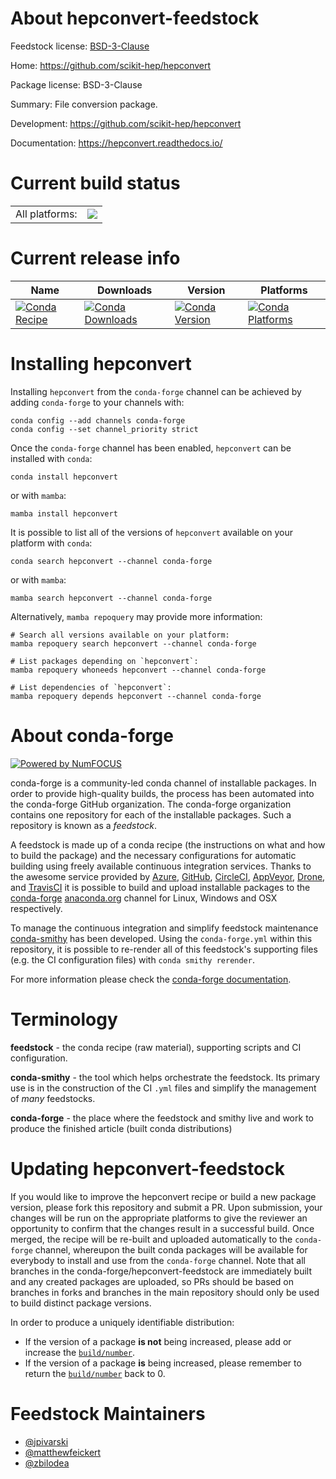 About hepconvert-feedstock
==========================

Feedstock license: [BSD-3-Clause](https://github.com/conda-forge/hepconvert-feedstock/blob/main/LICENSE.txt)

Home: https://github.com/scikit-hep/hepconvert

Package license: BSD-3-Clause

Summary: File conversion package.

Development: https://github.com/scikit-hep/hepconvert

Documentation: https://hepconvert.readthedocs.io/

Current build status
====================


<table><tr><td>All platforms:</td>
    <td>
      <a href="https://dev.azure.com/conda-forge/feedstock-builds/_build/latest?definitionId=21921&branchName=main">
        <img src="https://dev.azure.com/conda-forge/feedstock-builds/_apis/build/status/hepconvert-feedstock?branchName=main">
      </a>
    </td>
  </tr>
</table>

Current release info
====================

| Name | Downloads | Version | Platforms |
| --- | --- | --- | --- |
| [![Conda Recipe](https://img.shields.io/badge/recipe-hepconvert-green.svg)](https://anaconda.org/conda-forge/hepconvert) | [![Conda Downloads](https://img.shields.io/conda/dn/conda-forge/hepconvert.svg)](https://anaconda.org/conda-forge/hepconvert) | [![Conda Version](https://img.shields.io/conda/vn/conda-forge/hepconvert.svg)](https://anaconda.org/conda-forge/hepconvert) | [![Conda Platforms](https://img.shields.io/conda/pn/conda-forge/hepconvert.svg)](https://anaconda.org/conda-forge/hepconvert) |

Installing hepconvert
=====================

Installing `hepconvert` from the `conda-forge` channel can be achieved by adding `conda-forge` to your channels with:

```
conda config --add channels conda-forge
conda config --set channel_priority strict
```

Once the `conda-forge` channel has been enabled, `hepconvert` can be installed with `conda`:

```
conda install hepconvert
```

or with `mamba`:

```
mamba install hepconvert
```

It is possible to list all of the versions of `hepconvert` available on your platform with `conda`:

```
conda search hepconvert --channel conda-forge
```

or with `mamba`:

```
mamba search hepconvert --channel conda-forge
```

Alternatively, `mamba repoquery` may provide more information:

```
# Search all versions available on your platform:
mamba repoquery search hepconvert --channel conda-forge

# List packages depending on `hepconvert`:
mamba repoquery whoneeds hepconvert --channel conda-forge

# List dependencies of `hepconvert`:
mamba repoquery depends hepconvert --channel conda-forge
```


About conda-forge
=================

[![Powered by
NumFOCUS](https://img.shields.io/badge/powered%20by-NumFOCUS-orange.svg?style=flat&colorA=E1523D&colorB=007D8A)](https://numfocus.org)

conda-forge is a community-led conda channel of installable packages.
In order to provide high-quality builds, the process has been automated into the
conda-forge GitHub organization. The conda-forge organization contains one repository
for each of the installable packages. Such a repository is known as a *feedstock*.

A feedstock is made up of a conda recipe (the instructions on what and how to build
the package) and the necessary configurations for automatic building using freely
available continuous integration services. Thanks to the awesome service provided by
[Azure](https://azure.microsoft.com/en-us/services/devops/), [GitHub](https://github.com/),
[CircleCI](https://circleci.com/), [AppVeyor](https://www.appveyor.com/),
[Drone](https://cloud.drone.io/welcome), and [TravisCI](https://travis-ci.com/)
it is possible to build and upload installable packages to the
[conda-forge](https://anaconda.org/conda-forge) [anaconda.org](https://anaconda.org/)
channel for Linux, Windows and OSX respectively.

To manage the continuous integration and simplify feedstock maintenance
[conda-smithy](https://github.com/conda-forge/conda-smithy) has been developed.
Using the ``conda-forge.yml`` within this repository, it is possible to re-render all of
this feedstock's supporting files (e.g. the CI configuration files) with ``conda smithy rerender``.

For more information please check the [conda-forge documentation](https://conda-forge.org/docs/).

Terminology
===========

**feedstock** - the conda recipe (raw material), supporting scripts and CI configuration.

**conda-smithy** - the tool which helps orchestrate the feedstock.
                   Its primary use is in the construction of the CI ``.yml`` files
                   and simplify the management of *many* feedstocks.

**conda-forge** - the place where the feedstock and smithy live and work to
                  produce the finished article (built conda distributions)


Updating hepconvert-feedstock
=============================

If you would like to improve the hepconvert recipe or build a new
package version, please fork this repository and submit a PR. Upon submission,
your changes will be run on the appropriate platforms to give the reviewer an
opportunity to confirm that the changes result in a successful build. Once
merged, the recipe will be re-built and uploaded automatically to the
`conda-forge` channel, whereupon the built conda packages will be available for
everybody to install and use from the `conda-forge` channel.
Note that all branches in the conda-forge/hepconvert-feedstock are
immediately built and any created packages are uploaded, so PRs should be based
on branches in forks and branches in the main repository should only be used to
build distinct package versions.

In order to produce a uniquely identifiable distribution:
 * If the version of a package **is not** being increased, please add or increase
   the [``build/number``](https://docs.conda.io/projects/conda-build/en/latest/resources/define-metadata.html#build-number-and-string).
 * If the version of a package **is** being increased, please remember to return
   the [``build/number``](https://docs.conda.io/projects/conda-build/en/latest/resources/define-metadata.html#build-number-and-string)
   back to 0.

Feedstock Maintainers
=====================

* [@jpivarski](https://github.com/jpivarski/)
* [@matthewfeickert](https://github.com/matthewfeickert/)
* [@zbilodea](https://github.com/zbilodea/)


